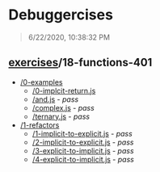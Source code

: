 # Debuggercises 

> 6/22/2020, 10:38:32 PM 

## [exercises](../README.md)/18-functions-401 

- [/0-examples](./0-examples/README.md)
  - [/0-implcit-return.js](./0-examples/README.md#0-implcit-returnjs)  
  - [/and.js](./0-examples/README.md#andjs) - _pass_ 
  - [/complex.js](./0-examples/README.md#complexjs) - _pass_ 
  - [/ternary.js](./0-examples/README.md#ternaryjs) - _pass_ 
- [/1-refactors](./1-refactors/README.md)
  - [/1-implicit-to-explicit.js](./1-refactors/README.md#1-implicit-to-explicitjs) - _pass_ 
  - [/2-implicit-to-explicit.js](./1-refactors/README.md#2-implicit-to-explicitjs) - _pass_ 
  - [/3-explicit-to-implicit.js](./1-refactors/README.md#3-explicit-to-implicitjs) - _pass_ 
  - [/4-explicit-to-implicit.js](./1-refactors/README.md#4-explicit-to-implicitjs) - _pass_ 
